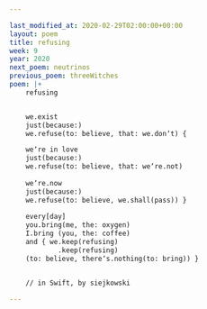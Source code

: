 ```yaml
---

last_modified_at: 2020-02-29T02:00:00+00:00
layout: poem
title: refusing
week: 9
year: 2020
next_poem: neutrinos
previous_poem: threeWitches
poem: |+
    refusing


    we.exist
    just(because:)
    we.refuse(to: believe, that: we.donʼt) {

    weʼre in love
    just(because:)
    we.refuse(to: believe, that: weʼre.not)
     
    weʼre.now
    just(because:)
    we.refuse(to: believe, we.shall(pass)) }
         
    every[day]
    you.bring(me, the: oxygen)
    I.bring (you, the: coffee)
    and { we.keep(refusing)
            .keep(refusing)
    (to: believe, thereʼs.nothing(to: bring)) }


    // in Swift, by siejkowski

---
```

